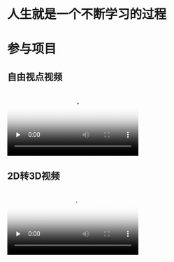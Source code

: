 # 人生就是一个不断学习的过程

# 参与项目
## 自由视点视频

<video id="video" controls="" preload="none" poster="6dof">
      <source id="mp4" src="demo/demo2.mp4" type="video/mp4">
</video>

## 2D转3D视频

<video id="video1" controls="" preload="none" poster="3d">
      <source id="mp41" src="demo/demo1_1.mp4" type="video/mp4">
</video>
